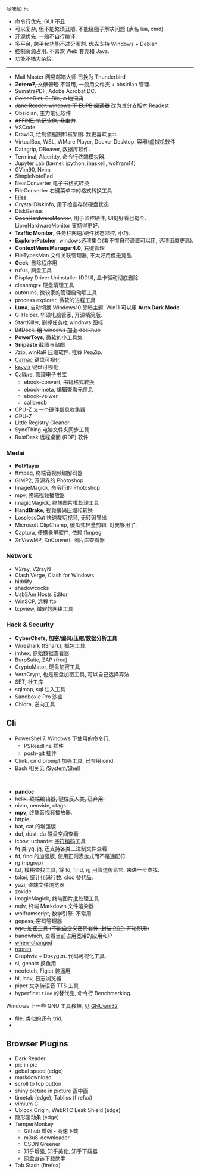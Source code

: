 品味如下:
- 命令行优先, GUI 不丑
- 可以复杂, 但不能繁琐丑陋, 不能绕圈子解决问题 (点名 lua, cmd). 
- 开源优先. 一般不自行编译.
- 多平台, 跨平台功能不过分阉割. 优先支持 Windows + Debian. 
- 控制资源占用. 不喜欢 Web 套壳和 Java. 
- 功能不搞大杂烩.

***

- ~~Mail Master 网易邮箱大师~~ 已换为 Thunderbird
- ~~**Zotero7**, 文献管理~~ 不常用, 一般用文件夹 + obsidian 管理.
- SumatraPDF, Adobe Acrobat DC.
- ~~GoldenDict, EuDic, 本地词典~~
- ~~Jane Reader, windows 下 EUPB 阅读器~~ 改为其分支版本 Readest
- Obsidian, 主力笔记软件
- ~~AFFiNE, 笔记软件, 非主力~~
- VSCode
- DrawIO, 绘制流程图和框架图. 我更喜欢 ppt.
- VirtualBox, WSL, WMare Player, Docker Desktop. 容器/虚拟机软件
- Datagrip, DBeaver, 数据库软件.
- Terminal, ~~Alacritty~~, 命令行终端模拟器.
- Jupyter Lab (kernel: ipython, ihaskell, wolfram14)
- GVim90, Nvim
- SimpleNotePad
- NeatConverter 电子书格式转换
- FileConverter 右键菜单中的格式转换工具
- [Files](https://github.com/files-community/Files)
- CrystallDiskInfo, 用于检查存储硬盘状态
- DiskGenius
- ~~OpenHardwareMonitor~~, 用于监控硬件, UI挺好看也挺全. LibreHardwareMonitor 支持得更好.
- **Traffic Monitor**, 任务栏网速/硬件状态监控, 小巧.
- **ExplorerPatcher**, windows选项集合(看不惯自带设置可以用, 选项密度更高).
- **ContextMenuManager4.0**, 右键管理
- FileTypesMan 文件关联管理器, 不太好用但无竞品
- **Geek**, 删除程序用
- rufus, 刷盘工具
- Display Driver Uninstaller (DDU), 显卡驱动彻底删除
- cleanmgr+ 硬盘清理工具
- autoruns, 微软家的管理启动项工具
- process explorer, 微软的进程工具
- **Luna**, 自动切换 Windows10 亮暗主题. Win11 可以用 **Auto Dark Mode**,
- G-Helper. 华硕电脑管家, 开源精简版.
- StartKiller, 删掉任务栏 windows 图标
- ~~BitDock, 给 windows 加上 dockhub~~
- **PowerToys**, 微软的小工具集
- **Snipaste** 截图与贴图
- 7zip, winRaR 压缩软件. 推荐 PeaZip.
- [Carnac](https://github.com/Code52/carnac) 键盘可视化
- [keyviz](https://github.com/mulaRahul/keyviz) 键盘可视化
- Calibre, 管理电子书库
	- ebook-convert, 书籍格式转换
	- ebook-meta, 编辑查看元信息
	- ebook-veiwer
	- calibredb
- CPU-Z 又一个硬件信息收集器
- GPU-Z 
- Little Registry Cleaner
- SyncThing 电脑文件夹同步工具
- RustDesk 远程桌面 (RDP) 软件

### Medai

- **PotPlayer**
- ffmpeg, 终端音视频编解码器
- GIMP2, 开源界的 Photoshop
- ImageMagick, 命令行的 Photoshop
- mpv, 终端视频播放器
- imagicMagick, 终端图片批处理工具
- **HandBrake**, 视频编码压缩和转换
- LosslessCut 快速裁切视频, 无转码导出
- Microsoft ClipChamp, 傻瓜式轻量剪辑, 对我够用了.
- Captura, 便携录屏软件, 依赖 ffmpeg
- XnViewMP, XnConvert, 图片库查看器

### Network

- V2ray, V2rayN
- Clash Verge, Clash for Windows
- hiddify
- shadowcocks
- UsbEAm Hosts Editor
- WinSCP, 远程 ftp
- tcpview, 微软的网络工具

### Hack & Security

- **CyberChefs, 加密/编码/压缩/数据分析工具**
- Wireshark (tShark), 抓包工具.
- imhex, 原始数据查看器
- BurpSuite, ZAP (free)
- CryptoMator, 硬盘加密工具
- VeraCrypt, 也是硬盘加密工具, 可以自己选择算法
- SET, 社工库
- sqlmap, sql 注入工具
- Sandboxie Pro 沙盒
- Chidra, 逆向工具

## Cli

- PowerShell7. Windows 下使用的命令行.
	- PSReadline 插件
	- posh-git 插件
- Clink. cmd prompt 加强工具, 已弃用 cmd.
- Bash 相关见 [/System/Shell](../System/Shell/Bash.md)

<br>

- **pandoc**
- ~~helix. 终端编辑器, 键位反人类, 已弃用.~~
- nivm, neovide, ctags
- **mpv**, 终端音视频播放器.
- httpie
- bat, cat 的增强版
- duf, dust, du 磁盘空间查看
- iconv, uchardet [字符编码](../System/Development/字符编码/字符编码.md)工具
- fq 类 yq, jq, 还支持各类二进制文件查看
- fd, find 的加强版, 使用正则表达式而不是通配符.
- rg (ripgrep)
- fzf, 模糊查找工具, 将 fd, find, rg 用管道传给它, 来进一步查找.
- tokei, 统计代码行数. cloc 替代品.
- yazi, 终端文件浏览器
- zoxide
- imagicMagick, 终端图片批处理工具
- mdv, 终端 Markdown 文件渲染器
- ~~wolframscript, 数学引擎.~~ 不常用
- ~~gopass, 密码管理器~~
- ~~age, 加密工具 (不能自定义密码套件, 封装 [PGP](../Network/ApplicationL5/PGP.md), 开箱即用)~~
- bandwhich, 查看当前占用宽带的应用和IP
- [when-changed](https://github.com/joh/when-changed)
- [repren](https://github.com/jlevy/repren)
- Graphviz + Doxygen. 代码可视化工具.
- sl, genact 摸鱼用
- neofetch, Figlet 装逼用.
- hl, lnav, 日志浏览器
- piper 文字转语音 TTS 工具
- hyperfine: `time` 的替代品, 命令行 Benchmarking.

Windows 上一些 GNU 工具移植, 见 [GNUwin32](https://gnuwin32.sourceforge.net/packages.html)
- file. 类似的还有 trid, 
- 
## Browser Plugins

- Dark Reader
- pic in pic
- gobal speed (edge)
- markdownload
- scroll to top button
- shiny picture in picture 画中画
- timetab (edge), Tabliss (firefox)
- vimium C
- Ublock Origin, WebRTC Leak Shield (edge)
- 隐形滚动条 (edge)
- TemperMonkey
	- Github 增强 - 高速下载
	- m3u8-downloader
	- CSDN Greener
	- 知乎增强, 知乎美化, 知乎下载器
	- 网盘直链下载助手
- Tab Stash (firefox)

